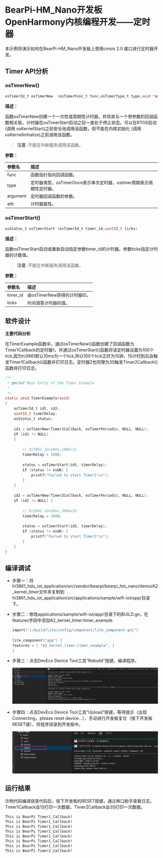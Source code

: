 # BearPi-HM_Nano开发板OpenHarmony内核编程开发——定时器
本示例将演示如何在BearPi-HM_Nano开发板上使用cmsis 2.0 接口进行定时器开发。


## Timer API分析


### osTimerNew()

```c
osTimerId_t osTimerNew	(osTimerFunc_t func,osTimerType_t type,void *argument,const osTimerAttr_t *attr)
```
**描述：**

函数osTimerNew创建一个一次性或周期性计时器，并将其与一个带参数的回调函数相关联。计时器在osTimerStart启动之前一直处于停止状态。可以在RTOS启动(调用 osKernelStart)之前安全地调用该函数，但不能在内核初始化 (调用 osKernelInitialize)之前调用该函数。
> **注意** :不能在中断服务调用该函数。


**参数：**

|参数名|描述|
|:--|:------| 
| func | 函数指针指向回调函数。  |
| type | 定时器类型，osTimerOnce表示单次定时器，ostimer周期表示周期性定时器。  |
| argument |定时器回调函数的参数。|
| attr |计时器属性。|

### osTimerStart()

```c
osStatus_t osTimerStart	(osTimerId_t timer_id,uint32_t ticks)
```
**描述：**

函数osTimerStart启动或重新启动指定参数timer_id的计时器。参数ticks指定计时器的计数值。

> **注意** :不能在中断服务调用该函数。


**参数：**

|参数名|描述|
|:--|:------| 
| timer_id | 由osTimerNew获得的计时器ID。  |
| ticks | 时间滴答计时器的值。  |

## 软件设计


**主要代码分析**

在TimerExample函数中，通过osTimerNew()函数创建了回调函数为Timer1Callback的定时器1，并通过osTimerStart()函数将该定时器设置为100个tick,因为hi3861默认10ms为一个tick,所以100个tick正好为1S钟，1S计时到后会触发Timer1Callback()函数并打印日志。定时器2也同理为3S触发Timer2Callback()函数并打印日志。

```c
/**
 * @brief Main Entry of the Timer Example
 * 
 */
static void TimerExample(void)
{
    osTimerId_t id1, id2;
    uint32_t timerDelay;
    osStatus_t status;

    id1 = osTimerNew(Timer1Callback, osTimerPeriodic, NULL, NULL);
    if (id1 != NULL)
    {

        // Hi3861 1U=10ms,100U=1S
        timerDelay = 100U;

        status = osTimerStart(id1, timerDelay);
        if (status != osOK) {
            printf("Failed to start Timer1!\n");
        }
    }

    id2 = osTimerNew(Timer2Callback, osTimerPeriodic, NULL, NULL);
    if (id2 != NULL) {

        // Hi3861 1U=10ms,300U=3S
        timerDelay = 300U;

        status = osTimerStart(id2, timerDelay);
        if (status != osOK) {
            printf("Failed to start Timer2!\n");
        }
    }
}
```

## 编译调试


* 步骤一：将hi3861_hdu_iot_application/src/vendor/bearpi/bearpi_hm_nano/demo/A2_kernel_timer文件夹复制到hi3861_hdu_iot_application/src/applications/sample/wifi-iot/app/目录下。

* 步骤二：修改applications/sample/wifi-iot/app/目录下的BUILD.gn，在features字段中添加A2_kernel_timer:timer_example.

    ```c
    import("//build/lite/config/component/lite_component.gni")

    lite_component("app") {
    features = [ "A2_kernel_timer:timer_example", ]
    }
    ```
* 步骤三：点击DevEco Device Tool工具“Rebuild”按键，编译程序。

    ![image-20230103154607638](/doc/pic/image-20230103154607638.png)

* 步骤四：点击DevEco Device Tool工具“Upload”按键，等待提示（出现Connecting，please reset device...），手动进行开发板复位（按下开发板RESET键），将程序烧录到开发板中。

    ![image-20230103154836005](/doc/pic/image-20230103154836005.png)    
    


## 运行结果

示例代码编译烧录代码后，按下开发板的RESET按键，通过串口助手查看日志，Timer1Callback会1S打印一次数据，Timer2Callback会3S打印一次数据。
```
This is BearPi Timer1_Callback!
This is BearPi Timer1_Callback!
This is BearPi Timer1_Callback!
This is BearPi Timer2_Callback!
This is BearPi Timer1_Callback!
This is BearPi Timer1_Callback!
This is BearPi Timer1_Callback!
This is BearPi Timer2_Callback!
```
